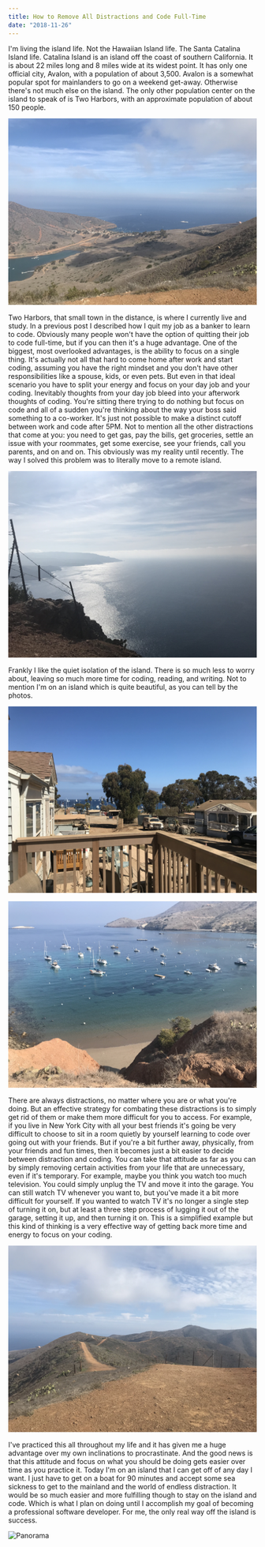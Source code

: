 ```yaml
---
title: How to Remove All Distractions and Code Full-Time
date: "2018-11-26"
---
```


I'm living the island life. Not the Hawaiian Island life. The Santa Catalina Island life. Catalina Island is an island off the coast of southern California. It is about 22 miles long and 8 miles wide at its widest point. It has only one official city, Avalon, with a population of about 3,500. Avalon is a somewhat popular spot for mainlanders to go on a weekend get-away. Otherwise there's not much else on the island. The only other population center on the island to speak of is Two Harbors, with an approximate population of about 150 people.

![The tiny island town](./two-harbors.jpeg)

Two Harbors, that small town in the distance, is where I currently live and study. In a previous post I described how I quit my job as a banker to learn to code. Obviously many people won't have the option of quitting their job to code full-time, but if you can then it's a huge advantage. One of the biggest, most overlooked advantages, is the ability to focus on a single thing. It's actually not all that hard to come home after work and start coding, assuming you have the right mindset and you don't have other responsibilities like a spouse, kids, or even pets. But even in that ideal scenario you have to split your energy and focus on your day job and your coding. Inevitably thoughts from your day job bleed into your afterwork thoughts of coding. You're sitting there trying to do nothing but focus on code and all of a sudden you're thinking about the way your boss said something to a co-worker. It's just not possible to make a distinct cutoff between work and code after 5PM. Not to mention all the other distractions that come at you: you need to get gas, pay the bills, get groceries, settle an issue with your roommates, get some exercise, see your friends, call you parents, and on and on. This obviously was my reality until recently. The way I solved this problem was to literally move to a remote island.

![Incredible view](./incredible.jpeg)

Frankly I like the quiet isolation of the island. There is so much less to worry about, leaving so much more time for coding, reading, and writing. Not to mention I'm on an island which is quite beautiful, as you can tell by the photos.

![View from the balcony](./balcony-view.jpeg)

![Clear water](./clear-water.jpeg)

There are always distractions, no matter where you are or what you're doing. But an effective strategy for combating these distractions is to simply get rid of them or make them more difficult for you to access. For example, if you live in New York City with all your best friends it's going be very difficult to choose to sit in a room quietly by yourself learning to code over going out with your friends. But if you're a bit further away, physically, from your friends and fun times, then it becomes just a bit easier to decide between distraction and coding. You can take that attitude as far as you can by simply removing certain activities from your life that are unnecessary, even if it's temporary. For example, maybe you think you watch too much television. You could simply unplug the TV and move it into the garage. You can still watch TV whenever you want to, but you've made it a bit more difficult for yourself. If you wanted to watch TV it's no longer a single step of turning it on, but at least a three step process of lugging it out of the garage, setting it up, and then turning it on. This is a simplified example but this kind of thinking is a very effective way of getting back more time and energy to focus on your coding.

![Trail](./trail.jpeg)

I've practiced this all throughout my life and it has given me a huge advantage over my own inclinations to procrastinate. And the good news is that this attitude and focus on what you should be doing gets easier over time as you practice it. Today I'm on an island that I can get off of any day I want. I just have to get on a boat for 90 minutes and accept some sea sickness to get to the mainland and the world of endless distraction. It would be so much easier and more fulfilling though to stay on the island and code. Which is what I plan on doing until I accomplish my goal of becoming a professional software developer. For me, the only real way off the island is success.

![Panorama](./panorama.jpeg)